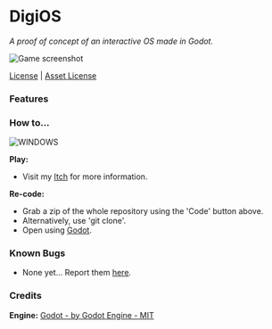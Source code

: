 # DigiOS

*A proof of concept of an interactive OS made in Godot.*

![Game screenshot](APP.png)

[License](https://github.com/FTEdianiaK/digios/blob/main/LICENSE) | [Asset License](https://creativecommons.org/licenses/by-sa/4.0/)

### Features


### How to...
![WINDOWS](https://img.shields.io/badge/WINDOWS-blue?style=for-the-badge)

**Play:**
- Visit my [Itch](https://edianiak.itch.io/lm) for more information.

**Re-code:**
- Grab a zip of the whole repository using the 'Code' button above.
- Alternatively, use 'git clone'.
- Open using [Godot](https://godotengine.org/).

### Known Bugs
- None yet... Report them [here](https://github.com/FTEdianiaK/library-parrotex/issues).

### Credits

**Engine:** [Godot - by Godot Engine - MIT](https://godotengine.org/)

